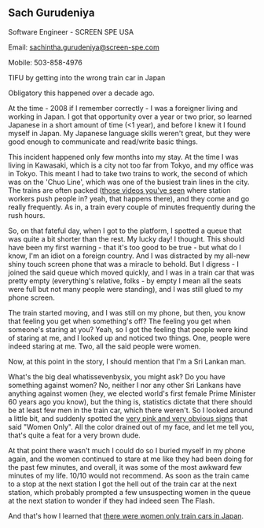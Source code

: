 
## Sach Gurudeniya
Software Engineer - SCREEN SPE USA

Email: sachintha.gurudeniya@screen-spe.com

Mobile: 503-858-4976

TIFU by getting into the wrong train car in Japan

Obligatory this happened over a decade ago.

At the time - 2008 if I remember correctly - I was a foreigner living and working in Japan. I got that opportunity over a year or two prior, so learned Japanese in a short amount of time (<1 year), and before I knew it I found myself in Japan. My Japanese language skills weren't great, but they were good enough to communicate and read/write basic things.

This incident happened only few months into my stay. At the time I was living in Kawasaki, which is a city not too far from Tokyo, and my office was in Tokyo. This meant I had to take two trains to work, the second of which was on the 'Chuo Line', which was one of the busiest train lines in the city. The trains are often packed ([those videos you've seen](https://www.youtube.com/watch?v=E7kor5nHtZQ) where station workers push people in? yeah, that happens there), and they come and go really frequently. As in, a train every couple of minutes frequently during the rush hours.

So, on that fateful day, when I got to the platform, I spotted a queue that was quite a bit shorter than the rest. My lucky day! I thought. This should have been my first warning - that it's too good to be true - but what do I know, I'm an idiot on a foreign country. And I was distracted by my all-new shiny touch screen phone that was a miracle to behold. But I digress - I joined the said queue which moved quickly, and I was in a train car that was pretty empty (everything's relative, folks - by empty I mean all the seats were full but not many people were standing), and I was still glued to my phone screen.

The train started moving, and I was still on my phone, but then, you know that feeling you get when something's off? The feeling you get when someone's staring at you? Yeah, so I got the feeling that people were kind of staring at me, and I looked up and noticed two things. One, people were indeed staring at me. Two, all the said people were women.

Now, at this point in the story, I should mention that I'm a Sri Lankan man.

What's the big deal whatissevenbysix, you might ask? Do you have something against women? No, neither I nor any other Sri Lankans have anything against women (hey, we elected world's first female Prime Minister 60 years ago you know), but the thing is, statistics dictate that there should be at least few men in the train car, which there weren't. So I looked around a little bit, and suddenly spotted the [very pink and very obvious signs](https://gaijinpot.scdn3.secure.raxcdn.com/app/uploads/sites/4/2015/06/woman-only-train.jpg) that said "Women Only". All the color drained out of my face, and let me tell you, that's quite a feat for a very brown dude.

At that point there wasn't much I could do so I buried myself in my phone again, and the women continued to stare at me like they had been doing for the past few minutes, and overall, it was some of the most awkward few minutes of my life. 10/10 would not recommend.  As soon as the train came to a stop at the next station I got the hell out of the train car at the next station, which probably prompted a few unsuspecting women in the queue at the next station to wonder if they had indeed seen The Flash.

And that's how I learned that [there were women only train cars in Japan](https://jobsinjapan.com/living-in-japan-guide/the-history-of-the-woman-only-train-carriages-in-japan/).
